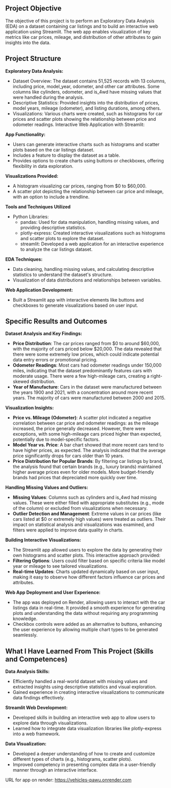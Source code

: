 ## Project Objective
The objective of this project is to perform an Exploratory Data Analysis (EDA) on a dataset containing car listings and to build an interactive web application using Streamlit. The web app enables visualization of key metrics like car prices, mileage, and distribution of other attributes to gain insights into the data.

## Project Structure

**Exploratory Data Analysis:**

- Dataset Overview: The dataset contains 51,525 records with 13 columns, including price, model_year, odometer, and other car attributes. Some columns like cylinders, odometer, and is_4wd have missing values that were handled during the analysis.
- Descriptive Statistics: Provided insights into the distribution of prices, model years, mileage (odometer), and listing durations, among others.
- Visualizations: Various charts were created, such as histograms for car prices and scatter plots showing the relationship between price and odometer readings.
Interactive Web Application with Streamlit:

**App Functionality:**
- Users can generate interactive charts such as histograms and scatter plots based on the car listings dataset.
- Includes a feature to display the dataset as a table.
- Provides options to create charts using buttons or checkboxes, offering flexibility in data exploration.

**Visualizations Provided:**
- A histogram visualizing car prices, ranging from $0 to $60,000.
- A scatter plot depicting the relationship between car price and mileage, with an option to include a trendline.

**Tools and Techniques Utilized**
- Python Libraries:
  - pandas: Used for data manipulation, handling missing values, and providing descriptive statistics.
  - plotly-express: Created interactive visualizations such as histograms and scatter plots to explore the dataset.
  - streamlit: Developed a web application for an interactive experience to analyze the car listings dataset.

**EDA Techniques:**

- Data cleaning, handling missing values, and calculating descriptive statistics to understand the dataset's structure.
- Visualization of data distributions and relationships between variables.

**Web Application Development:**
- Built a Streamlit app with interactive elements like buttons and checkboxes to generate visualizations based on user input.

## Specific Results and Outcomes

**Dataset Analysis and Key Findings:**
- **Price Distribution**: The car prices ranged from $0 to around $60,000, with the majority of cars priced below $20,000. The data revealed that there were some extremely low prices, which could indicate potential data entry errors or promotional pricing.
- **Odometer Readings**: Most cars had odometer readings under 150,000 miles, indicating that the dataset predominantly features cars with moderate usage. There were a few high-mileage cars, creating a right-skewed distribution.
- **Year of Manufacture**: Cars in the dataset were manufactured between the years 1900 and 2021, with a concentration around more recent years. The majority of cars were manufactured between 2000 and 2015.

**Visualization Insights:**
- **Price vs. Mileage (Odometer)**: A scatter plot indicated a negative correlation between car price and odometer readings: as the mileage increased, the price generally decreased. However, there were exceptions, with some high-mileage cars priced higher than expected, potentially due to model-specific factors.
- **Model Year vs. Price**: A bar chart showed that more recent cars tend to have higher prices, as expected. The analysis indicated that the average price significantly drops for cars older than 10 years.
- **Price Distribution for Popular Brands**: By filtering car listings by brand, the analysis found that certain brands (e.g., luxury brands) maintained higher average prices even for older models. More budget-friendly brands had prices that depreciated more quickly over time.

**Handling Missing Values and Outliers:**
- **Missing Values**: Columns such as cylinders and is_4wd had missing values. These were either filled with appropriate substitutes (e.g., mode of the column) or excluded from visualizations when necessary.
- **Outlier Detection and Management**: Extreme values in car prices (like cars listed at $0 or extremely high values) were treated as outliers. Their impact on statistical analysis and visualizations was examined, and filters were applied to improve data quality in charts.

**Building Interactive Visualizations:**
- The Streamlit app allowed users to explore the data by generating their own histograms and scatter plots. This interactive approach provided:
- **Filtering Options**: Users could filter based on specific criteria like model year or mileage to see tailored visualizations.
- **Real-time Updates**: Charts updated dynamically based on user input, making it easy to observe how different factors influence car prices and attributes.

**Web App Deployment and User Experience:**
- The app was deployed on Render, allowing users to interact with the car listings data in real-time. It provided a smooth experience for generating plots and understanding the data without requiring any programming knowledge.
- Checkbox controls were added as an alternative to buttons, enhancing the user experience by allowing multiple chart types to be generated seamlessly.


## What I Have Learned From This Project (Skills and Competences)

**Data Analysis Skills:**
- Efficiently handled a real-world dataset with missing values and extracted insights using descriptive statistics and visual exploration.
- Gained experience in creating interactive visualizations to communicate data findings effectively.

**Streamlit Web Development:**
- Developed skills in building an interactive web app to allow users to explore data through visualizations.
- Learned how to integrate data visualization libraries like plotly-express into a web framework.

**Data Visualization:**
- Developed a deeper understanding of how to create and customize different types of charts (e.g., histograms, scatter plots).
- Improved competency in presenting complex data in a user-friendly manner through an interactive interface.

URL for app on render: https://vehicles-pawu.onrender.com
